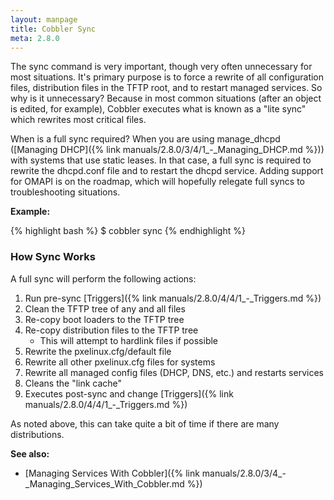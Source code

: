 ```yaml
---
layout: manpage
title: Cobbler Sync
meta: 2.8.0
---
```


The sync command is very important, though very often unnecessary for most situations. It's primary purpose is to force
a rewrite of all configuration files, distribution files in the TFTP root, and to restart managed services. So why is it
unnecessary? Because in most common situations (after an object is edited, for example), Cobbler executes what is known
as a "lite sync" which rewrites most critical files.

When is a full sync required? When you are using manage_dhcpd
([Managing DHCP]({% link manuals/2.8.0/3/4/1_-_Managing_DHCP.md %})) with systems that use static leases. In that case,
a full sync is required to rewrite the dhcpd.conf file and to restart the dhcpd service. Adding support for OMAPI is on
the roadmap, which will hopefully relegate full syncs to troubleshooting situations.

**Example:**

{% highlight bash %}
$ cobbler sync
{% endhighlight %}

### How Sync Works

A full sync will perform the following actions:

1. Run pre-sync [Triggers]({% link manuals/2.8.0/4/4/1_-_Triggers.md %})
2. Clean the TFTP tree of any and all files
3. Re-copy boot loaders to the TFTP tree
4. Re-copy distribution files to the TFTP tree
    * This will attempt to hardlink files if possible
5. Rewrite the pxelinux.cfg/default file
6. Rewrite all other pxelinux.cfg files for systems
7. Rewrite all managed config files (DHCP, DNS, etc.) and restarts services
8. Cleans the "link cache"
9. Executes post-sync and change [Triggers]({% link manuals/2.8.0/4/4/1_-_Triggers.md %})

As noted above, this can take quite a bit of time if there are many distributions.

**See also:**
* [Managing Services With Cobbler]({% link manuals/2.8.0/3/4_-_Managing_Services_With_Cobbler.md %})
